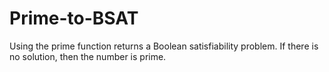 # Prime-to-BSAT
Using the prime function returns a Boolean satisfiability problem. If there is no solution, then the number is prime.

